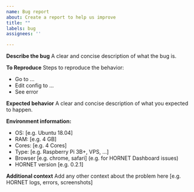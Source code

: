 ```yaml
---
name: Bug report
about: Create a report to help us improve
title: ""
labels: bug
assignees: ''

---
```


<!--- Remove text and sections that do not apply -->
<!--- Please anonymize personal data such as IP addresses --> 

**Describe the bug**
A clear and concise description of what the bug is.

**To Reproduce**
Steps to reproduce the behavior:
- Go to ...
- Edit config to ...
- See error

**Expected behavior**
A clear and concise description of what you expected to happen.

**Environment information:**
 - OS: [e.g. Ubuntu 18.04]
 - RAM: [e.g. 4 GB]
 - Cores: [e.g. 4 Cores]
 - Type: [e.g. Raspberry Pi 3B+, VPS, ...]
 - Browser [e.g. chrome, safari] (e.g. for HORNET Dashboard issues)
 - HORNET version [e.g. 0.2.1]

**Additional context**
Add any other context about the problem here [e.g. HORNET logs, errors, screenshots]
